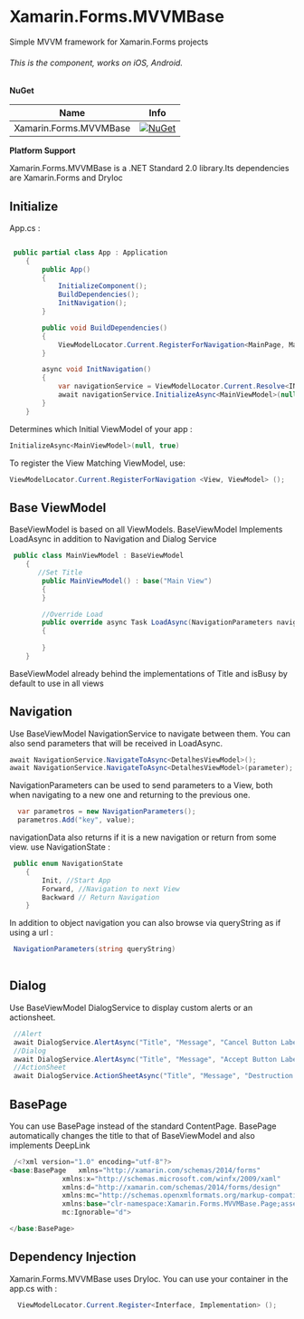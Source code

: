 # Xamarin.Forms.MVVMBase

Simple MVVM framework for Xamarin.Forms projects

###### This is the component, works on iOS, Android.

**NuGet**

|Name|Info|
| ------------------- | :------------------: |
|Xamarin.Forms.MVVMBase|[![NuGet](https://buildstats.info/nuget/Xamarin.Forms.MVVMBase)](https://www.nuget.org/packages/Xamarin.Forms.MVVMBase/)|

**Platform Support**

Xamarin.Forms.MVVMBase is a .NET Standard 2.0 library.Its dependencies are Xamarin.Forms and DryIoc

## Initialize

App.cs :

```csharp

 public partial class App : Application
    {
        public App()
        {
            InitializeComponent();
            BuildDependencies();
            InitNavigation();
        }

        public void BuildDependencies()
        {
            ViewModelLocator.Current.RegisterForNavigation<MainPage, MainViewModel>();
        }

        async void InitNavigation()
        {
            var navigationService = ViewModelLocator.Current.Resolve<INavigationService>();
            await navigationService.InitializeAsync<MainViewModel>(null, true);
        }
    }
```

Determines which Initial ViewModel of your app :

```csharp
InitializeAsync<MainViewModel>(null, true)
```

To register the View Matching ViewModel, use:

```csharp
ViewModelLocator.Current.RegisterForNavigation <View, ViewModel> ();
```

## Base ViewModel

BaseViewModel is based on all ViewModels. BaseViewModel Implements LoadAsync in addition to Navigation and Dialog Service


```csharp
 public class MainViewModel : BaseViewModel
    {
       //Set Title
        public MainViewModel() : base("Main View")
        {
        }

        //Override Load
        public override async Task LoadAsync(NavigationParameters navigationData)
        {
           
        }
    }
```


BaseViewModel already behind the implementations of Title and isBusy by default to use in all views

## Navigation

Use BaseViewModel NavigationService to navigate between them. You can also send parameters that will be received in LoadAsync.

```csharp
await NavigationService.NavigateToAsync<DetalhesViewModel>();
await NavigationService.NavigateToAsync<DetalhesViewModel>(parameter);
```

NavigationParameters can be used to send parameters to a View, both when navigating to a new one and returning to the previous one.

```csharp
  var parametros = new NavigationParameters();
  parametros.Add("key", value);
```
navigationData also returns if it is a new navigation or return from some view. use NavigationState :

```csharp
 public enum NavigationState
    {
        Init, //Start App
        Forward, //Navigation to next View
        Backward // Return Navigation
    }
```
In addition to object navigation you can also browse via queryString as if using a url :

```csharp
 NavigationParameters(string queryString)
 
```

## Dialog

Use BaseViewModel DialogService to display custom alerts or an actionsheet.


```csharp
 //Alert
 await DialogService.AlertAsync("Title", "Message", "Cancel Button Label");
 //Dialog
 await DialogService.AlertAsync("Title", "Message", "Accept Button Label", "Cancel Button Label");
 //ActionSheet
 await DialogService.ActionSheetAsync("Title", "Message", "Destruction Button Label", buttons);
```

## BasePage

You can use BasePage instead of the standard ContentPage. BasePage automatically changes the title to that of BaseViewModel and also implements DeepLink

```csharp
 /<?xml version="1.0" encoding="utf-8"?>
<base:BasePage   xmlns="http://xamarin.com/schemas/2014/forms"
             xmlns:x="http://schemas.microsoft.com/winfx/2009/xaml"
             xmlns:d="http://xamarin.com/schemas/2014/forms/design"
             xmlns:mc="http://schemas.openxmlformats.org/markup-compatibility/2006"
             xmlns:base="clr-namespace:Xamarin.Forms.MVVMBase.Page;assembly=Xamarin.Forms.MVVMBase"
             mc:Ignorable="d">

</base:BasePage>
```

## Dependency Injection

Xamarin.Forms.MVVMBase uses DryIoc. You can use your container in the app.cs with :

```csharp
  ViewModelLocator.Current.Register<Interface, Implementation> ();
```

